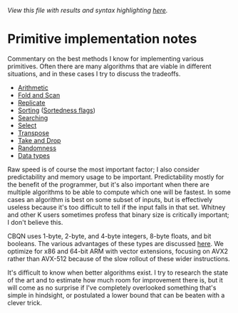 *View this file with results and syntax highlighting [here](https://mlochbaum.github.io/BQN/implementation/primitive/index.html).*

# Primitive implementation notes

Commentary on the best methods I know for implementing various primitives. Often there are many algorithms that are viable in different situations, and in these cases I try to discuss the tradeoffs.

- [Arithmetic](arithmetic.md)
- [Fold and Scan](fold.md)
- [Replicate](replicate.md)
- [Sorting](sort.md) ([Sortedness flags](flagsort.md))
- [Searching](search.md)
- [Select](select.md)
- [Transpose](transpose.md)
- [Take and Drop](take.md)
- [Randomness](random.md)
- [Data types](types.md)

Raw speed is of course the most important factor; I also consider predictability and memory usage to be important. Predictability mostly for the benefit of the programmer, but it's also important when there are multiple algorithms to be able to compute which one will be fastest. In some cases an algorithm is best on some subset of inputs, but is effectively useless because it's too difficult to tell if the input falls in that set. Whitney and other K users sometimes profess that binary size is critically important; I don't believe this.

CBQN uses 1-byte, 2-byte, and 4-byte integers, 8-byte floats, and bit booleans. The various advantages of these types are discussed [here](types.md). We optimize for x86 and 64-bit ARM with vector extensions, focusing on AVX2 rather than AVX-512 because of the slow rollout of these wider instructions.

It's difficult to know when better algorithms exist. I try to research the state of the art and to estimate how much room for improvement there is, but it will come as no surprise if I've completely overlooked something that's simple in hindsight, or postulated a lower bound that can be beaten with a clever trick.
